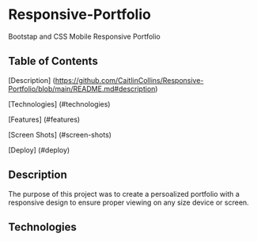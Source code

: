 # Responsive-Portfolio
Bootstap and CSS Mobile Responsive Portfolio
## Table of Contents ##
[Description] (https://github.com/CaitlinCollins/Responsive-Portfolio/blob/main/README.md#description)

[Technologies] (#technologies)

[Features] (#features)

[Screen Shots] (#screen-shots)

[Deploy] (#deploy)
## Description ##
The purpose of this project was to create a persoalized portfolio with a responsive design to ensure proper viewing on any size device or screen.
## Technologies ##


